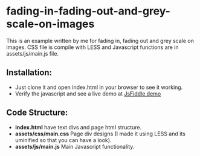 # fading-in-fading-out-and-grey-scale-on-images
This is an example written by me for fading in, fading out and grey scale on images. CSS file is compile with LESS and Javascript functions are in assets/js/main.js file.

## Installation:
* Just clone it and open index.html in your browser to see it working.
* Verify the javascript and see a live demo at [JsFiddle demo](https://jsfiddle.net/jawadmjn/homht38s/4/)

## Code Structure:

* <b>index.html</b> have text divs and page html structure.
* <b>assets/css/main.css</b> Page div designs (I made it using LESS and its uminified so that you can have a look).
* <b>assets/js/main.js</b> Main Javascript functionality.